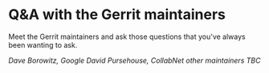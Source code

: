 # Q&A with the Gerrit maintainers

Meet the Gerrit maintainers and ask those questions that
you've always been wanting to ask.

*Dave Borowitz, Google*
*David Pursehouse, CollabNet*
*other maintainers TBC*
